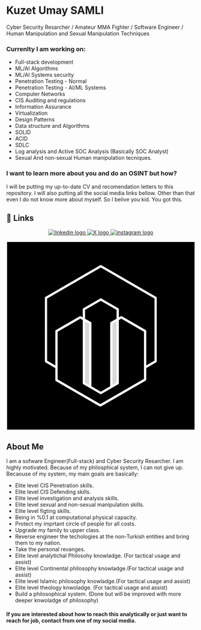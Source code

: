 
# Kuzet Umay SAMLI

Cyber Security Resarcher / Amateur MMA Fighter / Software Engineer / Human Manipulation and Sexual Manipulation Techniques 

### Currenlty I am working on:
- Full-stack development
- ML/AI Algorithms
- ML/AI Systems security
- Penetration Testing - Normal
- Penetration Testing - AI/ML Systems
- Computer Networks
- CIS Auditing and regulations
- Information Assurance
- Virtualization
- Design Patterns 
- Data structure and Algorithms
- SOLID
- ACID 
- SDLC 
- Log analysis and Active SOC Analysis (Basically SOC Analyst)
- Sexual And non-sexual Human manipulation tecniques.

### I want to learn more about you and do an OSINT but how? 
I will be putting my up-to-date CV and recomendation letters to this repository. I will also putting all the social media links bellow. Other than that even I do not know more about myself. So I belive you kid. You got this. 

## 🔗 Links
<div align="center">
  <a href="https://www.linkedin.com/in/umay-samli-5419b51bb/" target="_blank">
    <img src="https://img.shields.io/badge/linkedin-0A66C2?style=for-the-badge&logo=linkedin&logoColor=white" height="35" alt="linkedin logo"  />
  </a>
  <a href="https://x.com/SamlUmay" target="_blank">
    <img src="https://img.shields.io/badge/twitter-1DA1F2?style=for-the-badge&logo=twitter&logoColor=white" height="35" alt="X logo"  />
  </a>
  <a href="https://instagram.com/umay_samli" target="_blank">
    <img src="https://img.shields.io/badge/-Instagram-C13584?style=flat-square&labelColor=C13584&logo=instagram&logoColor=white&link=https://www.instagram.com/eduardopiresbr/" height="35" alt="instagram logo"  />
  </a>
</div>
<br>
<div align="center">
  <a href="https://www.linkedin.com/in/umay-samli-5419b51bb/" target="_blank">
    <img src="Umay_Kuzey_SAMLI_1.jpg" height="500" alt="linkedin logo"  />
  </a>
</div>


## About Me
I am a sofware Engineer(Full-stack) and Cyber Security Resarcher. I am highly motivated. Because of my philosphical system, I can not give up. Becaouse of my system, my main goals are basically:
- Elite level CIS Penetration skills.
- Elite level CIS Defending skills.
- Elite level investigation and analysis skills.
- Elite level sexual and non-sexual manipulation skills.
- Elite level figting skills.
- Being in %0.1 at computational physical capacity.
- Protect my imprtant circle of people for all costs.
- Upgrade my family to upper class.
- Reverse engineer the techologies at the non-Turkish entities and bring them to my nation. 
- Take the personal revanges.
- Elite level analytichal Philosohy knowladge. (For tactical usage and assist)
- Elite level Continental philosophy knowladge.(For tactical usage and assist)
- Elite level Islamic philosophy knowladge.(For tactical usage and assist)
- Elite level theology knwoladge. (For tactical usage and assist)
- Build a philosophical system. (Done but will be improved with more deeper knwoladge of philosophy)
#### If you are interested about how to reach this analytically or just want to reach for job, contact from one of my social media. 


